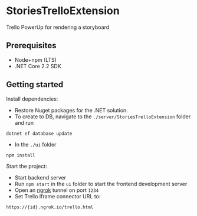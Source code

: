 # StoriesTrelloExtension

Trello PowerUp for rendering a storyboard

## Prerequisites

* Node+npm (LTS)
* .NET Core 2.2 SDK

## Getting started

Install dependencies:
* Restore Nuget packages for the .NET solution.
* To create to DB, navigate to the `./server/StoriesTrelloExtension` folder and run

```
dotnet ef database update
```

* In the `./ui` folder

```
npm install
```

Start the project:
* Start backend server
* Run `npm start` in the `ui` folder to start the frontend development server
* Open an [ngrok](https://ngrok.com/) tunnel on port `1234`
* Set Trello Iframe connector URL to:

```
https://{id}.ngrok.io/trello.html
```
